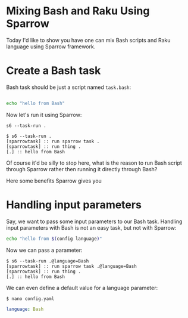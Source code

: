 # Mixing Bash and Raku Using Sparrow

Today I'd like to show you have one can mix Bash scripts and Raku language using Sparrow framework.

# Create a Bash task

Bash task should be just a script named `task.bash`:

```bash

echo "hello from Bash"

```

Now let's run it using Sparrow:

`s6 --task-run .`

```
$ s6 --task-run .
[sparrowtask] :: run sparrow task .
[sparrowtask] :: run thing .
[.] :: hello from Bash
```

Of course it'd be silly to stop here, what is the reason to run Bash script through Sparrow rather then running it directly through Bash?

Here some benefits Sparrow gives you

# Handling input parameters

Say, we want to pass some input parameters to our Bash task. Handling input parameters with Bash is not an easy task, but not with Sparrow:


```bash
echo "hello from $(config language)"
```

Now we can pass a parameter:

```
$ s6 --task-run .@language=Bash
[sparrowtask] :: run sparrow task .@language=Bash
[sparrowtask] :: run thing .
[.] :: hello from Bash
```

We can even define a default value for a language parameter:

`$ nano config.yaml`

```yaml
language: Bash
```
